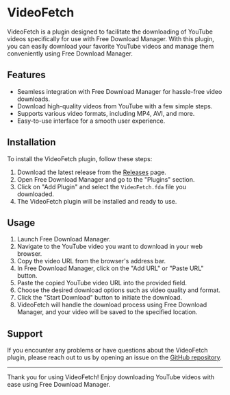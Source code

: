 # VideoFetch

VideoFetch is a plugin designed to facilitate the downloading of YouTube videos specifically for use with Free Download Manager. With this plugin, you can easily download your favorite YouTube videos and manage them conveniently using Free Download Manager.

## Features

- Seamless integration with Free Download Manager for hassle-free video downloads.
- Download high-quality videos from YouTube with a few simple steps.
- Supports various video formats, including MP4, AVI, and more.
- Easy-to-use interface for a smooth user experience.

## Installation

To install the VideoFetch plugin, follow these steps:

1. Download the latest release from the [Releases](https://github.com/ifsvivek/VideoFetch/releases/) page.
2. Open Free Download Manager and go to the "Plugins" section.
3. Click on "Add Plugin" and select the `VideoFetch.fda` file you downloaded.
4. The VideoFetch plugin will be installed and ready to use.

## Usage

1. Launch Free Download Manager.
2. Navigate to the YouTube video you want to download in your web browser.
3. Copy the video URL from the browser's address bar.
4. In Free Download Manager, click on the "Add URL" or "Paste URL" button.
5. Paste the copied YouTube video URL into the provided field.
6. Choose the desired download options such as video quality and format.
7. Click the "Start Download" button to initiate the download.
8. VideoFetch will handle the download process using Free Download Manager, and your video will be saved to the specified location.

## Support

If you encounter any problems or have questions about the VideoFetch plugin, please reach out to us by opening an issue on the [GitHub repository](https://github.com/ifsvivek/VideoFetch).

---

Thank you for using VideoFetch! Enjoy downloading YouTube videos with ease using Free Download Manager.
